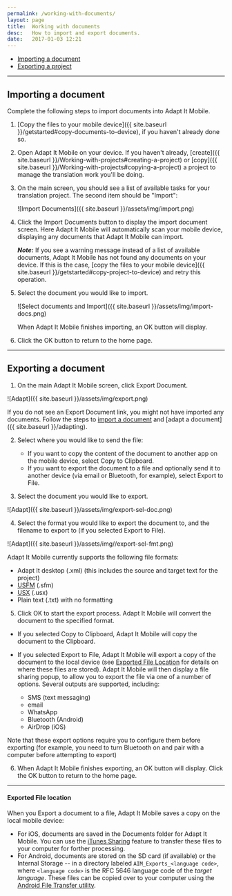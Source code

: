 ```yaml
---
permalink: /working-with-documents/
layout: page
title:  Working with documents
desc:   How to import and export documents.
date:   2017-01-03 12:21
---
```


* [Importing a document](#importing-a-project)
* [Exporting a project](#exporting-a-project)

----

<a id="importing-a-document"></a>

## Importing a document 

Complete the following steps to import documents into Adapt It Mobile.

1. [Copy the files to your mobile device]({{ site.baseurl }}/getstarted#copy-documents-to-device), if you haven't already done so.
2. Open Adapt It Mobile on your device. If you haven't already, [create]({{ site.baseurl }}/Working-with-projects#creating-a-project) or [copy]({{ site.baseurl }}/Working-with-projects#copying-a-project) a project to manage the translation work you'll be doing.
3. On the main screen, you should see a list of available tasks for your translation project. The second item should be "Import":

    ![Import Documents]({{ site.baseurl }}/assets/img/import.png)
4. Click the Import Documents button to display the import document screen. Here Adapt It Mobile will automatically scan your mobile device, displaying any documents that Adapt It Mobile can import.

    ***Note:*** If you see a warning message instead of a list of available documents, Adapt It Mobile has not found any documents on your device. If this is the case, [copy the files to your mobile device]({{ site.baseurl }}/getstarted#copy-project-to-device) and retry this operation.
5. Select the document you would like to import. 

    ![Select documents and Import]({{ site.baseurl }}/assets/img/import-docs.png)

    When Adapt It Mobile finishes importing, an OK button will display.
6. Click the OK button to return to the home page.

----

<a id="exporting-a-document"></a>

## Exporting a document 

1. On the main Adapt It Mobile screen, click Export Document.

  ![Adapt]({{ site.baseurl }}/assets/img/export.png)

  If you do not see an Export Document link, you might not have imported any documents. Follow the steps to [import a document](#importing-a-document) and [adapt a document]({{ site.baseurl }}/adapting).

2. Select where you would like to send the file:

   - If you want to copy the content of the document to another app on the mobile device, select Copy to Clipboard.
   - If you want to export the document to a file and optionally send it to another device (via email or Bluetooth, for example), select Export to File.

3. Select the document you would like to export.

  ![Adapt]({{ site.baseurl }}/assets/img/export-sel-doc.png)

4. Select the format you would like to export the document to, and the filename to export to (if you selected Export to File). 

  ![Adapt]({{ site.baseurl }}/assets/img//export-sel-fmt.png)

  Adapt It Mobile currently supports the following file formats:

  - Adapt It desktop (.xml) (this includes the source and target text for the project)
  - [USFM](http://paratext.org/about/usfm) (.sfm)
  - [USX](https://app.thedigitalbiblelibrary.org/static/docs/usx/index.html) (.usx)
  - Plain text (.txt) with no formatting

5. Click OK to start the export process. Adapt It Mobile will convert the document to the specified format.

  - If you selected Copy to Clipboard, Adapt It Mobile will copy the document to the Clipboard.
  - If you selected Export to File, Adapt It Mobile will export a copy of the document to the local device (see [Exported File Location](#exported-file-location) for details on where these files are stored). Adapt It Mobile will then display a file sharing popup, to allow you to export the file via one of a number of options. Several outputs are supported, including:
    
    - SMS (text messaging)
    - email
    - WhatsApp
    - Bluetooth (Android)
    - AirDrop (iOS)
    
   Note that these export options require you to configure them before exporting (for example, you need to turn Bluetooth on and pair with a computer before attempting to export)

6. When Adapt It Mobile finishes exporting, an OK button will display. Click the OK button to return to the home page.

---

<a id="exported-file-location"></a>

#### Exported File location
When you Export a document to a file, Adapt It Mobile saves a copy on the local mobile device:

- For iOS, documents are saved in the Documents folder for Adapt It Mobile. You can use the [iTunes Sharing](https://support.apple.com/en-us/HT201301) feature to transfer these files to your computer for forther processing.
- For Android, documents are stored on the SD card (if available) or the Internal Storage -- in a directory labeled `AIM_Exports_<language code>`, where `<language code>` is the RFC 5646 language code of the *target language*. These files can be copied over to your computer using the [Android File Transfer utility](https://www.android.com/filetransfer/).
